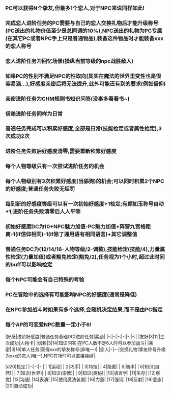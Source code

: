 ### PC可以获得N个挚友,但最多1个恋人,对于NPC来说同样如此! ###  
### 完成恋人进阶任务的PC需要与自己的恋人交换礼物后才能升级称号(PC送出的礼物价值至少是总同调的10%),NPC送出的礼物为PC专属(在其它PC或者NPC手上只是普通物品),装备这件物品时才能装备xxx的恋人称号 ###  
### 恋人进阶任务为回忆场景(操纵当前等级的npc战胜敌人) ###   
### 如果PC的性别不满足NPC的性取向(其实在魔法的世界里变性也是很容易滴...),好感度亲密后将无法提升,此外可能还有别的要求(例如信仰) ###   
### 亲密进阶任务为CHM规则书知识问答(没事多看看书~) ###     
### 信赖进阶任务同样为日常 ###     
### 普通任务完成可以积累好感度,全部是日常(技能检定或者属性检定),3次成功2次 ###      
### 进阶任务失败后好感度清零,需要重新积累好感度 ###  
### 每个人物等级只有一次尝试进阶任务的机会 ###  
### 每个人物级别有3次积累好感度(当舔狗)的机会;可以同时积累2个NPC的好感度;普通任务失败无惩罚 ###    
### 每到新的好感度等级可以有一次初始好感度+1检定;有颜如玉称号自动+1;进阶任务失败清零后人人平等 ###    
### 初始好感度DC为10+NPC魅力加值-PC魅力加值+阵营九宫格距离-1(if信仰相同)-1(if除了通用语有相同语言)+其它调整值 ###   
### 普通任务DC为(12/14/16-人物等级/2-调整),技能检定(技能/4),力量属性检定(力量加值)或者豁免检定(豁免/2),任务视为1个小时,超过此时间的buff可以影响检定 ###   
### 每个NPC可能会有自己特殊的考验 ###   
### PC在冒险中的选择有可能影响NPC的好感度(通常是降低) ###   
### 在NPC参加战斗时如果有多个选择,会随机决定结果,而不是由PC指定 ###   
### 每个AP的可恋爱NPC数量一定小于6! ###    

|好感|进阶好感度|普通任务基础DC|进阶任务|奖励|
|-:|-:|-:|-:|-:|-:|
|友好|3|12|三次成功|人物卡|
|信赖|3|14|知识问答|在PC人数不足6人时可以参加战斗|
|亲密|3|16|单人任务|获得xxx的挚友称号(非唯一)|
|恋人|-|--|交换礼物|挚友称号升级为xxx的恋人(唯一),NPC在场时可以直接操纵|

|d20|检定|
|-:|-:|-:|
| 1|运动|
| 2|巧手|
| 3|特技|
| 4|隐匿|
| 5|骑术|
| 6|知识(自然)|
| 7|知识(世界)|
| 8|知识(宗教)|
| 9|知识(奥秘)|
|10|语言学|
|11|生存|
|12|察觉|
|13|沟通|
|14|表演|
|15|使用魔法装置|
|16|力量|
|17|强韧|
|18|反射|
|19|意志|
|20|自动成功|

